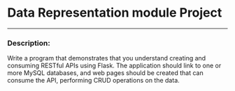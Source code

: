 # Data Representation module Project 
---
### Description:
 Write a program that demonstrates that you understand creating and consuming RESTful APIs using Flask. The application should link to one or more MySQL databases, and web pages should be created that can consume the API, performing CRUD operations on the data.
